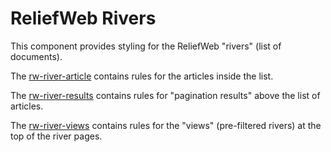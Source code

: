 ReliefWeb Rivers
================

This component provides styling for the ReliefWeb "rivers" (list of documents).

The [rw-river-article](rw-river-article.css) contains rules for the articles
inside the list.

The [rw-river-results](rw-river-results.css) contains rules for "pagination
results" above the list of articles.

The [rw-river-views](rw-river-views.css) contains rules for the "views"
(pre-filtered rivers) at the top of the river pages.
